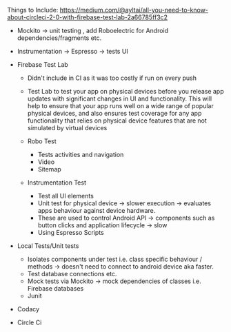 Things to Include:
https://medium.com/@ayltai/all-you-need-to-know-about-circleci-2-0-with-firebase-test-lab-2a66785ff3c2

- Mockito -> unit testing , add Roboelectric for Android dependencies/fragments etc.
- Instrumentation -> Espresso -> tests UI
- Firebase Test Lab
    - Didn't include in CI as it was too costly if run on every push
    - Test Lab to test your app on physical devices before you release app updates with significant changes in UI and functionality. This will help to ensure that your app runs well on a wide range of popular physical devices, and also ensures test coverage for any app functionality that relies on physical device features that are not simulated by virtual devices
    - Robo Test
        - Tests activities and navigation
        - Video
        - Sitemap

    - Instrumentation Test
        - Test all UI elements
        - Unit test for physical device -> slower execution -> evaluates apps behaviour against 
          device hardware. 
        - These are used to control Android API -> components such as button clicks and application 
          lifecycle -> slow 
        - Using Espresso Scripts
          
- Local Tests/Unit tests
    - Isolates components under test i.e. class specific behaviour / methods -> doesn't need to 
      connect to android device aka faster. 
    - Test database connections etc.
    - Mock tests via Mockito -> mock dependencies of classes i.e. Firebase databases 
    - Junit
    
- Codacy
- Circle Ci